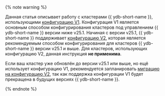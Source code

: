 {% note warning %}

Данная статья описывает работу с кластерами {{ ydb-short-name }}, использующими [конфигурацию V1](../index.md). Конфигурация V1 является основным способом конфигурирования кластеров под управлением {{ ydb-short-name }} версии ниже v25.1. Начиная с версии v25.1, {{ ydb-short-name }} поддерживает [конфигурацию V2](../../configuration-v2/index.md), которая является рекомендуемым способом конфигурирования для кластеров {{ ydb-short-name }} версии v25.1 и выше. Для кластеров, использующих конфигурацию V2, данная инструкция **не применима**.

Если ваш кластер уже обновлён до версии v25.1 или выше, но ещё использует конфигурацию V1, рекомендуется запланировать [миграцию на конфигурацию V2](../../migration/migration-to-v2.md), так как поддержка конфигурации V1 будет прекращена в будущих версиях {{ ydb-short-name }}.

{% endnote %}